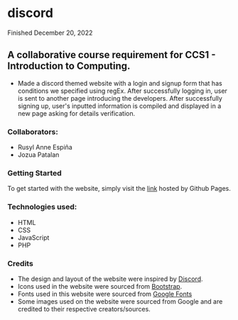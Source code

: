 # discord

Finished December 20, 2022

## A collaborative course requirement for CCS1 - Introduction to Computing.
- Made a discord themed website with a login and signup form that has conditions we specified using regEx. After successfully logging in, user is sent to another page introducing the developers. After successfully signing up, user's inputted information is compiled and displayed in a new page asking for details verification. 

### Collaborators:
- Rusyl Anne Espiña
- Jozua Patalan

### Getting Started
To get started with the website, simply visit the <a href="https://twapegg.github.io/discord/login.html">link</a> hosted by Github Pages.

### Technologies used:
- HTML
- CSS
- JavaScript
- PHP

### Credits
- The design and layout of the website were inspired by <a href="https://discord.com/">Discord</a>.
- Icons used in the website were sourced from <a href="https://icons.getbootstrap.com/">Bootstrap</a>.
- Fonts used in this website were sourced from <a href="https://fonts.google.com/">Google Fonts</a>
- Some images used on the website were sourced from Google and are credited to their respective creators/sources.
